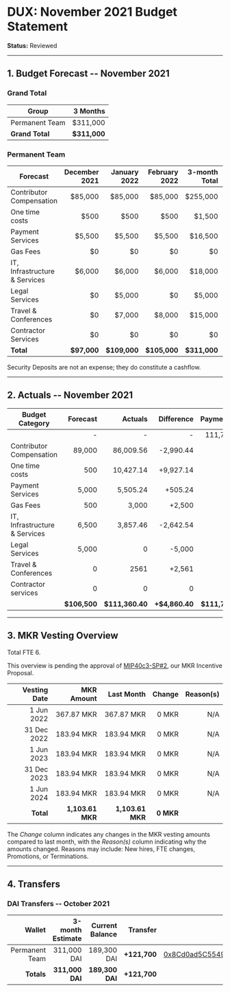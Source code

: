# DUX: November 2021 Budget Statement

**Status:** Reviewed

---

## 1. Budget Forecast -- November 2021

### Grand Total

| Group           | 3 Months       |
|-----------------|---------------:|
| Permanent Team  |       $311,000  |
| **Grand Total** |   **$311,000** |

### Permanent Team

| Forecast                     | December 2021 | January 2022 | February 2022 | 3-month Total | Budget Cap |
|------------------------------|----------:|----------:|------------:|--------------:|-------------:|
| Contributor Compensation             |   $85,000 |   $85,000 |     $85,000 |      $255,000 | |
| One time costs |                    $500 |     $500      |       $500     |     $1,500      | |
| Payment Services          |    $5,500 |     $5,500 |       $5,500 |       $16,500 | | 
| Gas Fees                     |      $0 |      $0 |       $0 |        $0 |
| IT, Infrastructure & Services             |      $6,000 |      $6,000 |        $6,000 |          $18,000 | |
| Legal Services              |      $0  |      $5,000 |        $0 |          $5,000 | |
| Travel & Conferences             |      $0 |     $7,000 |       $8,000 |         $15,000 | |
| Contractor Services            |      $0 |     $0 |       $0 |         $0 | |
| **Total**                    |**$97,000**|**$109,000**|**$105,000**|  **$311,000**|   **$483,575** |  

Security Deposits are not an expense; they do constitute a cashflow.

---

## 2. Actuals -- November 2021


| Budget Category     | Forecast       | Actuals        | Difference      | Payments       |
| ------------------- | -------------: | -------------: | --------------: | -------------: |
|                     | -              | -              | -               | 111,700        |
| Contributor Compensation    | 89,000        | 86,009.56      | -2,990.44        | -              |
| One time costs            | 500               | 10,427.14        | +9,927.14          | -              |
| Payment Services  | 5,000               | 5,505.24           |  +505.24       | -              |
| Gas Fees            | 500            | 3,000             | +2,500            | -              |
| IT, Infrastructure & Services    | 6,500            | 3,857.46        | -2,642.54              | -              |
| Legal Services       | 5,000               | 0        | -5,000          | -              |
| Travel & Conferences        | 0               | 2561        | +2,561             | -              |
| Contractor services        | 0               | 0        | 0             | -              |
|                     | **$106,500**    | **$111,360.40**    | **+$4,860.40**      | **$111,700**    |


---

## 3. MKR Vesting Overview
Total FTE 6.

This overview is pending the approval of [MIP40c3-SP#2](), our MKR Incentive Proposal.
 
|  Vesting Date         |       MKR Amount | Last Month |        Change |      Reason(s) |
|----------------------:|-----------------:|-----------:|--------------:|---------------:|
|  1 Jun 2022          |       367.87 MKR |     367.87 MKR |   0 MKR |      N/A |
|  31 Dec 2022          |       183.94 MKR |    183.94 MKR |   0 MKR |      N/A |
|  1 Jun 2023          |        183.94 MKR |     183.94 MKR |   0 MKR |      N/A |
|  31 Dec 2023          |       183.94 MKR |     183.94 MKR |   0 MKR |      N/A |
|  1 Jun 2024          |        183.94 MKR |     183.94 MKR |   0 MKR |      N/A |
|  **Total**            | **1,103.61 MKR** |  **1,103.61 MKR** | **0 MKR** |                |

The *Change* column indicates any changes in the MKR vesting amounts compared to last month, with the *Reason(s)* column indicating why the amounts changed. Reasons may include: New hires, FTE changes, Promotions, or Terminations.

---

## 4. Transfers

### DAI Transfers -- October 2021

|             Wallet | 3-month Estimate | Current Balance |         Transfer |                          Multi-sig Address |
|-------------------:|-----------------:|----------------:|-----------------:|-------------------------------------------:|
|     Permanent Team |      311,000 DAI |           189,300 DAI | **+121,700** | [0x8Cd0ad5C55498Aacb72b6689E1da5A284C69c0C7](https://gnosis-safe.io/app/#/safes/0x8Cd0ad5C55498Aacb72b6689E1da5A284C69c0C7/balances) |
|     **Totals**     |  **311,000 DAI** |       **189,300 DAI** | **+121,700** |                                            |
